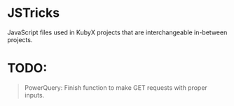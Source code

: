# JSTricks
JavaScript files used in KubyX projects that are interchangeable in-between projects.

# TODO:
> PowerQuery: Finish function to make GET requests with proper inputs.
